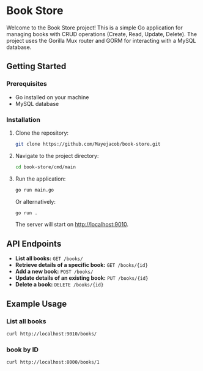 # Book Store

Welcome to the Book Store project! This is a simple Go application for managing books with CRUD operations (Create, Read, Update, Delete). The project uses the Gorilla Mux router and GORM for interacting with a MySQL database.

## Getting Started

### Prerequisites

- Go installed on your machine
- MySQL database

### Installation

1. Clone the repository:

    ```bash
    git clone https://github.com/Mayejacob/book-store.git
    ```

2. Navigate to the project directory:

    ```bash
    cd book-store/cmd/main
    ```

3. Run the application:

    ```bash
    go run main.go
    ```

    Or alternatively:

    ```bash
    go run .
    ```

   The server will start on [http://localhost:9010](http://localhost:9010).

## API Endpoints

- **List all books:** `GET /books/`
- **Retrieve details of a specific book:** `GET /books/{id}`
- **Add a new book:** `POST /books/`
- **Update details of an existing book:** `PUT /books/{id}`
- **Delete a book:** `DELETE /books/{id}`

## Example Usage

### List all books

```bash
curl http://localhost:9010/books/
```

### book by ID

```bash
curl http://localhost:8000/books/1
```